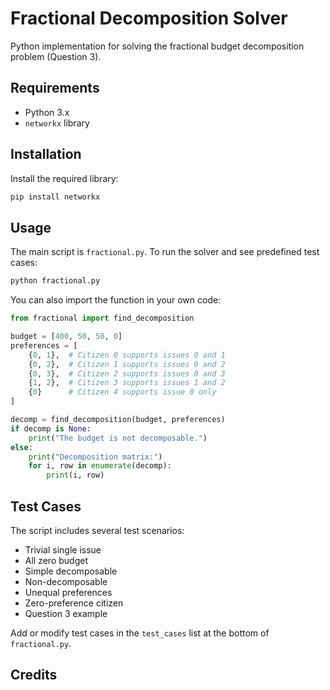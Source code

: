 # Fractional Decomposition Solver

Python implementation for solving the fractional budget decomposition problem (Question 3).

## Requirements

* Python 3.x
* `networkx` library

## Installation

Install the required library:

```bash
pip install networkx
```

## Usage

The main script is `fractional.py`. To run the solver and see predefined test cases:

```bash
python fractional.py
```

You can also import the function in your own code:

```python
from fractional import find_decomposition

budget = [400, 50, 50, 0]
preferences = [
    {0, 1},  # Citizen 0 supports issues 0 and 1
    {0, 2},  # Citizen 1 supports issues 0 and 2
    {0, 3},  # Citizen 2 supports issues 0 and 3
    {1, 2},  # Citizen 3 supports issues 1 and 2
    {0}      # Citizen 4 supports issue 0 only
]

decomp = find_decomposition(budget, preferences)
if decomp is None:
    print("The budget is not decomposable.")
else:
    print("Decomposition matrix:")
    for i, row in enumerate(decomp):
        print(i, row)
```

## Test Cases

The script includes several test scenarios:

* Trivial single issue
* All zero budget
* Simple decomposable
* Non-decomposable
* Unequal preferences
* Zero-preference citizen
* Question 3 example

Add or modify test cases in the `test_cases` list at the bottom of `fractional.py`.

## Credits

